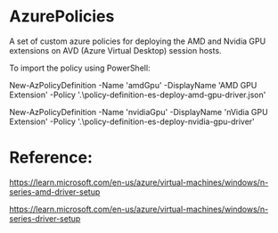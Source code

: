 # AzurePolicies
A set of custom azure policies for deploying the AMD and Nvidia GPU extensions on AVD (Azure Virtual Desktop) session hosts.

To import the policy using PowerShell:

New-AzPolicyDefinition -Name 'amdGpu' -DisplayName 'AMD GPU Extension' -Policy '.\policy-definition-es-deploy-amd-gpu-driver.json'

New-AzPolicyDefinition -Name 'nvidiaGpu' -DisplayName 'nVidia GPU Extension' -Policy '.\policy-definition-es-deploy-nvidia-gpu-driver'


# Reference:

https://learn.microsoft.com/en-us/azure/virtual-machines/windows/n-series-amd-driver-setup

https://learn.microsoft.com/en-us/azure/virtual-machines/windows/n-series-driver-setup

